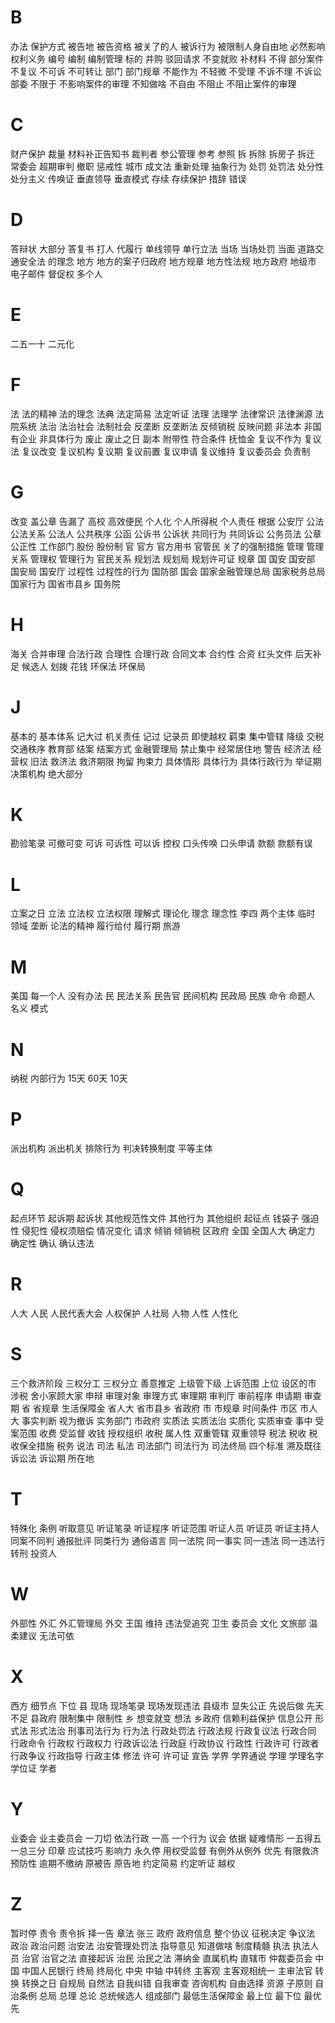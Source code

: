 
# B

办法
保护方式
被告地
被告资格
被关了的人
被诉行为
被限制人身自由地
必然影响权利义务
编号
编制
编制管理
标的
并购
驳回请求
不变就败
补材料
不得
部分案件
不复议
不可诉
不可转让
部门
部门规章
不能作为
不轻微
不受理
不诉不理
不诉讼
部委
不限于
不影响案件的审理
不知做啥
不自由
不阻止
不阻止案件的审理

# C

财产保护
裁量
材料补正告知书
裁判者
参公管理
参考
参照
拆
拆除
拆房子
拆迁
常委会
超期审判
撤职
惩戒性
城市
成文法
重新处理
抽象行为
处罚
处罚法
处分性
处分主义
传唤证
垂直领导
垂直模式
存续
存续保护
措辞
错误

# D

答辩状
大部分
答复书
打人
代履行
单线领导
单行立法
当场
当场处罚
当面
道路交通安全法
的理念
地方
地方的案子归政府
地方规章
地方性法规
地方政府
地级市
电子邮件
督促权
多个人

# E

二五一十
二元化

# F

法
法的精神
法的理念
法典
法定简易
法定听证
法理
法理学
法律常识
法律渊源
法院系统
法治
法治社会
法制社会
反垄断
反垄断法
反倾销税
反映问题
非法本
非国有企业
非具体行为
废止
废止之日
副本
附带性
符合条件
抚恤金
复议不作为
复议法
复议改变
复议机构
复议期
复议前置
复议申请
复议维持
复议委员会
负责制

# G

改变
盖公章
告漏了
高校
高效便民
个人化
个人所得税
个人责任
根据
公安厅
公法
公法关系
公法人
公共秩序
公函
公诉书
公诉状
共同行为
共同诉讼
公务员法
公章
公正性
工作部门
股份
股份制
官
官方
官方用书
官管民
关了的强制措施
管理
管理关系
管理权
管理行为
官民关系
规划法
规划局
规划许可证
规章
国
国安
国安部
国安局
国安厅
过程性
过程性的行为
国防部
国会
国家金融管理总局
国家税务总局
国家行为
国省市县乡
国务院

# H

海关
合并审理
合法行政
合理性
合理行政
合同文本
合约性
合资
红头文件
后天补足
候选人
划拨
花钱
环保法
环保局

# J

基本的
基本体系
记大过
机关责任
记过
记录员
即使越权
羁束
集中管辖
降级
交税
交通秩序
教育部
结案
结案方式
金融管理局
禁止集中
经常居住地
警告
经济法
经营权
旧法
救济法
救济期限
拘留
拘束力
具体情形
具体行为
具体行政行为
举证期
决策机构
绝大部分

# K

勘验笔录
可撤可变
可诉
可诉性
可以诉
控权
口头传唤
口头申请
款额
款额有误

# L

立案之日
立法
立法权
立法权限
理解式
理论化
理念
理念性
李四
两个主体
临时
领域
垄断
论法的精神
履行给付
履行期
旅游

# M

美国
每一个人
没有办法
民
民法关系
民告官
民间机构
民政局
民族
命令
命题人
名义
模式

# N

纳税
内部行为
15天
60天
10天

# P

派出机构
派出机关
排除行为
判决转换制度
平等主体

# Q

起点环节
起诉期
起诉状
其他规范性文件
其他行为
其他组织
起征点
钱袋子
强迫性
侵犯性
侵权须赔偿
情况变化
请求
倾销
倾销税
区政府
全国
全国人大
确定力
确定性
确认
确认违法

# R

人大
人民
人民代表大会
人权保护
人社局
人物
人性
人性化

# S

三个救济阶段
三权分工
三权分立
善意推定
上级管下级
上诉范围
上位
设区的市
涉税
舍小家顾大家
申辩
审理对象
审理方式
审理期
审判厅
审前程序
申请期
审查期
省
省规章
生活保障金
省人大
省市县乡
省政府
市
市规章
时间条件
市区
市人大
事实判断
视为撤诉
实务部门
市政府
实质法
实质法治
实质化
实质审查
事中
受案范围
收费
受监督
收钱
授权组织
收税
属人性
双重管辖
双重领导
税法
税收
税收保全措施
税务
说法
司法
私法
司法部门
司法行为
司法终局
四个标准
溯及既往
诉讼法
诉讼期
所在地

# T

特殊化
条例
听取意见
听证笔录
听证程序
听证范围
听证人员
听证员
听证主持人
同案不同判
通报批评
同类行为
通俗语言
同一法院
同一事实
同一违法
同一违法行转刑
投资人

# W

外部性
外汇
外汇管理局
外交
王国
维持
违法受追究
卫生
委员会
文化
文旅部
温柔建议
无法可依

# X

西方
细节点
下位
县
现场
现场笔录
现场发现违法
县级市
显失公正
先说后做
先天不足
县政府
限制集中
限制性
乡
想变就变
想法
乡政府
信赖利益保护
信息公开
形式法
形式法治
刑事司法行为
行为法
行政处罚法
行政法规
行政复议法
行政合同
行政命令
行政权
行政权力
行政诉讼法
行政庭
行政协议
行政性
行政许可
行政者
行政争议
行政指导
行政主体
修法
许可
许可证
宣告
学界
学界通说
学理
学理名字
学位证
学者

# Y

业委会
业主委员会
一刀切
依法行政
一高
一个行为
议会
依据
疑难情形
一五得五
一总三分
印章
应试技巧
影响力
永久停
用权受监督
有例外从例外
优先
有限救济
预防性
逾期不缴纳
原被告
原告地
约定简易
约定听证
越权

# Z

暂时停
责令
责令拆
择一告
章法
张三
政府
政府信息
整个协议
征税决定
争议法
政治
政治问题
治安法
治安管理处罚法
指导意见
知道做啥
制度精髓
执法
执法人员
治官
治官之法
直接起诉
治民
治民之法
滞纳金
直属机构
直辖市
仲裁委员会
中国
中国人民银行
终局
终局化
中央
中轴
中转终
主客观
主客观相统一
主审法官
转换
转换之日
自规局
自然法
自我纠错
自我审查
咨询机构
自由选择
资源
子原则
自治条例
总局
总理
总论
总统候选人
组成部门
最低生活保障金
最上位
最下位
最优先

